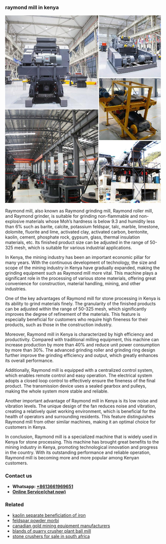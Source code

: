 <h3>raymond mill in kenya</h3><img src='1706767094.jpg' alt=''><p>Raymond mill, also known as Raymond grinding mill, Raymond roller mill, and Raymond grinder, is suitable for grinding non-flammable and non-explosive materials whose Moh’s hardness is below 9.3 and humidity less than 6% such as barite, calcite, potassium feldspar, talc, marble, limestone, dolomite, fluorite and lime, activated clay, activated carbon, bentonite, kaolin, cement, phosphate rock, gypsum, glass, thermal insulation materials, etc. Its finished product size can be adjusted in the range of 50-325 mesh, which is suitable for various industrial applications.</p><p>In Kenya, the mining industry has been an important economic pillar for many years. With the continuous development of technology, the size and scope of the mining industry in Kenya have gradually expanded, making the grinding equipment such as Raymond mill more vital. This machine plays a significant role in the processing of various stone materials, offering great convenience for construction, material handling, mining, and other industries.</p><p>One of the key advantages of Raymond mill for stone processing in Kenya is its ability to grind materials finely. The granularity of the finished products can be adjusted within the range of 50-325 mesh, which significantly improves the degree of refinement of the materials. This feature is especially beneficial for customers who require high fineness for their products, such as those in the construction industry.</p><p>Moreover, Raymond mill in Kenya is characterized by high efficiency and productivity. Compared with traditional milling equipment, this machine can increase production by more than 40% and reduce unit power consumption by more than 30%. The advanced grinding roller and grinding ring design further improve the grinding efficiency and output, which greatly enhances its overall performance.</p><p>Additionally, Raymond mill is equipped with a centralized control system, which enables remote control and easy operation. The electrical system adopts a closed loop control to effectively ensure the fineness of the final product. The transmission device uses a sealed gearbox and pulleys, making the whole system more stable and reliable.</p><p>Another important advantage of Raymond mill in Kenya is its low noise and vibration levels. The unique design of the fan reduces noise and vibration, creating a relatively quiet working environment, which is beneficial for the health of operators and surrounding residents. This feature distinguishes Raymond mill from other similar machines, making it an optimal choice for customers in Kenya.</p><p>In conclusion, Raymond mill is a specialized machine that is widely used in Kenya for stone processing. This machine has brought great benefits to the mining industry in Kenya, promoting technological innovation and progress in the country. With its outstanding performance and reliable operation, Raymond mill is becoming more and more popular among Kenyan customers.</p><h3>Contact us</h3><ul><li><strong>Whatsapp:&nbsp;<a href="https://wa.me/8613661969651">+8613661969651</a></strong></li><li><a href="https://swt.shibang-china.com/?git&amp;zhl&amp;raymond mill in kenya"><strong>Online Service(chat now)</strong></a></li></ul><h3>Related</h3><ul><li><a href='kaolin separate beneficiation of iron.md'>kaolin separate beneficiation of iron</a></li><li><a href='feldspar powder morbi.md'>feldspar powder morbi</a></li><li><a href='canadian gold mining equipment manufacturers.md'>canadian gold mining equipment manufacturers</a></li><li><a href='blands of quarry crusher plant ball mill.md'>blands of quarry crusher plant ball mill</a></li><li><a href='stone crushers for sale in south africa.md'>stone crushers for sale in south africa</a></li></ul>